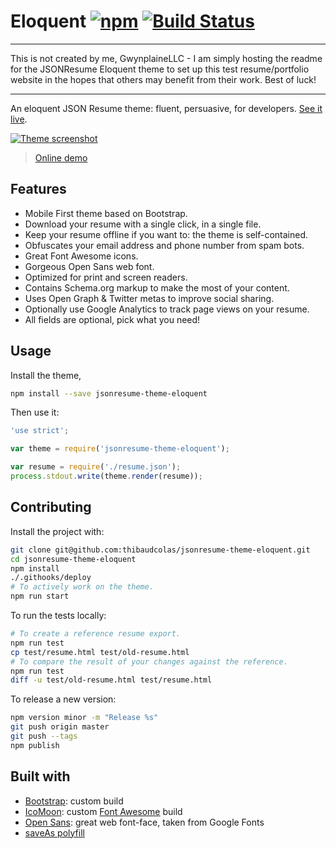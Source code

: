 # Eloquent [![npm](https://img.shields.io/npm/v/jsonresume-theme-eloquent.svg)](https://www.npmjs.com/package/jsonresume-theme-eloquent) [![Build Status](https://img.shields.io/travis/thibaudcolas/jsonresume-theme-eloquent.svg)](https://travis-ci.org/thibaudcolas/jsonresume-theme-eloquent)

---

This is not created by me, GwynplaineLLC - I am simply hosting the readme for the JSONResume Eloquent theme to set up this test resume/portfolio website in the hopes that others may benefit from their work. Best of luck!

---

An eloquent JSON Resume theme: fluent, persuasive, for developers. [See it live](https://rawgit.com/thibaudcolas/jsonresume-theme-eloquent/master/test/resume.html).

[![Theme screenshot](raw/theme-screenshot.png)](https://rawgit.com/thibaudcolas/jsonresume-theme-eloquent/master/test/resume.html)

> [Online demo](https://rawgit.com/thibaudcolas/jsonresume-theme-eloquent/master/test/resume.html)

## Features

* Mobile First theme based on Bootstrap.
* Download your resume with a single click, in a single file.
* Keep your resume offline if you want to: the theme is self-contained.
* Obfuscates your email address and phone number from spam bots.
* Great Font Awesome icons.
* Gorgeous Open Sans web font.
* Optimized for print and screen readers.
* Contains Schema.org markup to make the most of your content.
* Uses Open Graph & Twitter metas to improve social sharing.
* Optionally use Google Analytics to track page views on your resume.
* All fields are optional, pick what you need!

## Usage

Install the theme,

```sh
npm install --save jsonresume-theme-eloquent
```

Then use it:

```js
'use strict';

var theme = require('jsonresume-theme-eloquent');

var resume = require('./resume.json');
process.stdout.write(theme.render(resume));
```

## Contributing

Install the project with:

```sh
git clone git@github.com:thibaudcolas/jsonresume-theme-eloquent.git
cd jsonresume-theme-eloquent
npm install
./.githooks/deploy
# To actively work on the theme.
npm run start
```

To run the tests locally:

```sh
# To create a reference resume export.
npm run test
cp test/resume.html test/old-resume.html
# To compare the result of your changes against the reference.
npm run test
diff -u test/old-resume.html test/resume.html
```

To release a new version:

```sh
npm version minor -m "Release %s"
git push origin master
git push --tags
npm publish
```

## Built with

* [Bootstrap](http://getbootstrap.com/): custom build
* [IcoMoon](https://icomoon.io/): custom [Font Awesome](https://fortawesome.github.io/Font-Awesome/) build
* [Open Sans](http://www.google.com/fonts/specimen/Open+Sans): great web font-face, taken from Google Fonts
* [saveAs polyfill](https://github.com/eligrey/FileSaver.js)
